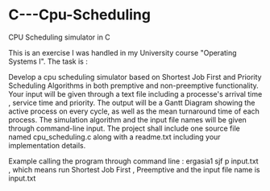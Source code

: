 # C---Cpu-Scheduling
CPU Scheduling simulator in C

This is an exercise I was handled in my University course "Operating Systems I". The task is :

Develop a cpu scheduling simulator based on Shortest Job First and Priority Scheduling Algorithms in both premptive and non-preemptive 
functionality. Your input will be given through a text file including a processe's arrival time , service time and priority.
The output will be a Gantt Diagram showing the active process on every cycle, as well as the mean turnaround time of each process.
The simulation algorithm and the input file names will be given through command-line input.
The project shall include one source file named cpu_scheduling.c along with a readme.txt including your implementation details.


Example calling the program through command line : 
ergasia1 sjf p input.txt ,  which means run Shortest Job First , Preemptive and the input file name is input.txt
